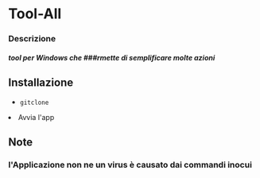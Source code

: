 # Tool-All

### Descrizione
##### tool per Windows che ###rmette di semplificare molte azioni

## Installazione
+ `gitclone`
<ul></ul>
<li>Avvia l'app</li>
</ul>

## Note
### l'Applicazione non ne un virus è causato dai commandi inocui
